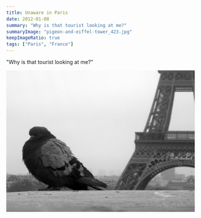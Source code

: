 ```yaml
---
title: Unaware in Paris
date: 2012-01-08
summary: "Why is that tourist looking at me?"
summaryImage: "pigeon-and-eiffel-tower_423.jpg"
keepImageRatio: true
tags: ["Paris", "France"]
---
```


"Why is that tourist looking at me?"

![](pigeon-and-eiffel-tower_423.jpg)